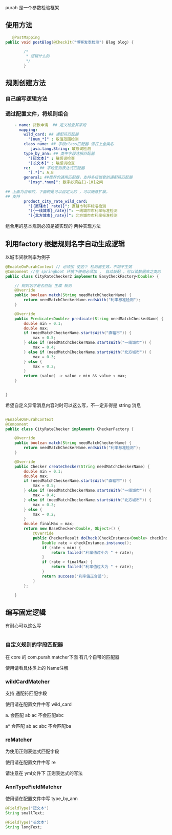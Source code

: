 purah 是一个参数检验框架

## 使用方法
```java
   @PostMapping
public void postBlog(@CheckIt("博客发表检测") Blog blog) {

        /*
         * 逻辑什么的
         */
        }

```


## 规则创建方法
### 自己编写逻辑方法

### 通过配置文件，将规则组合


```yaml
    - name: 贷款申请  ## 定义检查其字段
      mapping:
        wild_card: ## 通配符匹配器
          "[num_*]" : 取值范围检测
        class_name: ## 字段class匹配器 请打上全类名
           java.lang.String: 敏感词检测
        type_by_ann: ## 类中字段注解匹配器
          "[短文本]" : 敏感词检查
          "[长文本]" : 敏感词检查
        re:    ## 字段正则表达式匹配器
          "[.*]": A,B
        general: ##推荐的通用匹配器，支持多级嵌套的通配符匹配器
          "[msg*.*num]": 数字必须在[1-10]之间
          
## 上面为自带的，下面的是可以自定义的 ，可以随意扩展，
## 支持 
        product_city_rate_wild_card:
          "[{直辖市}_rate}]": 直辖市利率标准检测
          "[{一线城市}_rate}]": 一线城市市利率标准检测
          "[{北方城市}_rate}]": 北方城市市利率标准检测
```
组合用的基本规则必须是被实现的
两种实现方法

## 利用factory 根据规则名字自动生成逻辑

以城市贷款利率为例子

```java
@EnableOnPurahContext // 必须加 使这个 检测器生效，不加不生效
@Component //在 springboot 环境下使用必须加 ， 自动装配 ，可以读数据库之类的
public class CityRateChecker2 implements EasyCheckFactory<Double> {

    // 规则名字是否匹配 生成 规则
    @Override
    public boolean match(String needMatchCheckerName) {
        return needMatchCheckerName.endsWith("利率标准检测");
    }

    @Override
    public Predicate<Double> predicate(String needMatchCheckerName) {
        double min = 0.1;
        double max;
        if (needMatchCheckerName.startsWith("直辖市")) {
            max = 0.5;
        } else if (needMatchCheckerName.startsWith("一线城市")) {
            max = 0.4;
        } else if (needMatchCheckerName.startsWith("北方城市")) {
            max = 0.3;
        } else {
            max = 0.2;
        }
        return (value) -> value > min && value < max;
    }

    
}

```
希望自定义异常消息内容时时可以这么写，不一定非得是 string 消息
```java

@EnableOnPurahContext
@Component
public class CityRateChecker implements CheckerFactory {

    @Override
    public boolean match(String needMatchCheckerName) {
        return needMatchCheckerName.endsWith("利率标准检测");
    }

    @Override
    public Checker createChecker(String needMatchCheckerName) {
        double min = 0.1;
        double max;
        if (needMatchCheckerName.startsWith("直辖市")) {
            max = 0.5;
        } else if (needMatchCheckerName.startsWith("一线城市")) {
            max = 0.4;
        } else if (needMatchCheckerName.startsWith("北方城市")) {
            max = 0.3;
        } else {
            max = 0.2;
        }
        double finalMax = max;
        return new BaseChecker<Double, Object>() {
            @Override
            public CheckerResult doCheck(CheckInstance<Double> checkInstance) {
                Double rate = checkInstance.instance();
                if (rate < min) {
                    return failed("利率值过小为 " + rate);
                }
                if (rate > finalMax) {
                    return failed("利率值过大为 " + rate);
                }
                return success("利率值正合适");
            }
        };

    }
```
## 编写固定逻辑
有耐心可以这么写
```java

```

### 自定义规则的字段匹配器
在 core 的 com.purah.matcher下面 有几个自带的匹配器

使用请看具体类上的 Name注解

### wildCardMatcher
支持 通配符匹配字段 

使用请在配置文件中写 wild_card

a. 会匹配 ab  ac 不会匹配abc

a* 会匹配 ab  ac abc 不会匹配ba

### reMatcher
为使用正则表达式匹配字段

使用请在配置文件中写 re

请注意在 yml文件下 正则表达式的写法

### AnnTypeFieldMatcher

使用请在配置文件中写 type_by_ann
```java
@FieldType("短文本")
String smallText;

@FieldType("长文本")
String longText;
```











